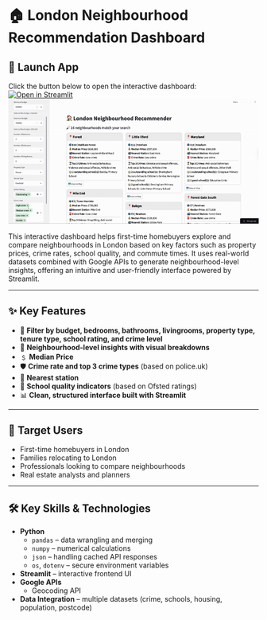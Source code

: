 # 🏠 London Neighbourhood Recommendation Dashboard

## 🚀 Launch App
Click the button below to open the interactive dashboard:
[![Open in Streamlit](https://static.streamlit.io/badges/streamlit_badge_black_white.svg)](https://chaek0115-london-neighbourhood-recommendat-streamlit-app-kxwju5.streamlit.app/)
![App Preview](images/demo.gif)

This interactive dashboard helps first-time homebuyers explore and compare neighbourhoods in London based on key factors such as property prices, crime rates, school quality, and commute times.
It uses real-world datasets combined with Google APIs to generate neighbourhood-level insights, offering an intuitive and user-friendly interface powered by Streamlit.

---

## ✨ Key Features

- 🔎 **Filter by budget, bedrooms, bathrooms, livingrooms, property type, tenure type, school rating, and crime level**
- 📍 **Neighbourhood-level insights with visual breakdowns** 
- ﹩ **Median Price** 
- 🛡️ **Crime rate and top 3 crime types** (based on police.uk)
- 🚉 **Nearest station**
- 🏫 **School quality indicators** (based on Ofsted ratings)
- 📊 **Clean, structured interface built with Streamlit**


---

## 👥 Target Users

- First-time homebuyers in London
- Families relocating to London
- Professionals looking to compare neighbourhoods
- Real estate analysts and planners

---

## 🛠️ Key Skills & Technologies

- **Python**
  - `pandas` – data wrangling and merging
  - `numpy` – numerical calculations
  - `json` – handling cached API responses
  - `os`, `dotenv` – secure environment variables
- **Streamlit** – interactive frontend UI
- **Google APIs**
  - Geocoding API
- **Data Integration** – multiple datasets (crime, schools, housing, population, postcode)

